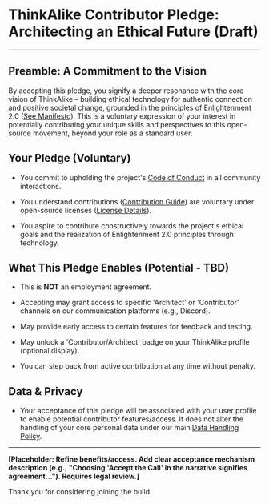 # ThinkAlike Contributor Pledge: Architecting an Ethical Future (Draft)

---

## Preamble: A Commitment to the Vision

By accepting this pledge, you signify a deeper resonance with the core vision of ThinkAlike – building ethical technology for authentic connection and positive societal change, grounded in the principles of Enlightenment 2.0 ([See Manifesto](../../core/manifesto/manifesto.md)). This is a voluntary expression of your interest in potentially contributing your unique skills and perspectives to this open-source movement, beyond your role as a standard user.

## Your Pledge (Voluntary)

* You commit to upholding the project's [Code of Conduct](../../core/code_of_conduct.md) in all community interactions.

* You understand contributions ([Contribution Guide](../../core/contributing.md)) are voluntary under open-source licenses ([License Details](../../readme.md#license)).

* You aspire to contribute constructively towards the project's ethical goals and the realization of Enlightenment 2.0 principles through technology.

## What This Pledge Enables (Potential - TBD)

* This is **NOT** an employment agreement.

* Accepting may grant access to specific 'Architect' or 'Contributor' channels on our communication platforms (e.g., Discord).

* May provide early access to certain features for feedback and testing.

* May unlock a 'Contributor/Architect' badge on your ThinkAlike profile (optional display).

* You can step back from active contribution at any time without penalty.

## Data & Privacy

* Your acceptance of this pledge will be associated with your user profile to enable potential contributor features/access. It does not alter the handling of your core personal data under our main [Data Handling Policy](../../guides/developer_guides/data_handling_policy_guide.md).

---

**[Placeholder: Refine benefits/access. Add clear acceptance mechanism description (e.g., "Choosing 'Accept the Call' in the narrative signifies agreement..."). Requires legal review.]**

Thank you for considering joining the build.
